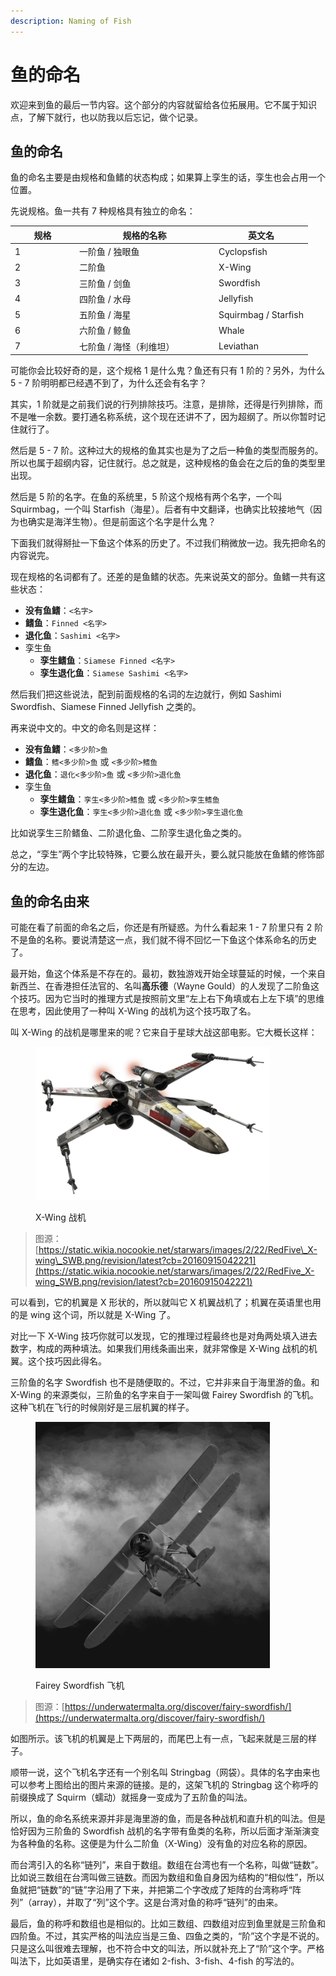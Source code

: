```yaml
---
description: Naming of Fish
---
```


# 鱼的命名

欢迎来到鱼的最后一节内容。这个部分的内容就留给各位拓展用。它不属于知识点，了解下就行，也以防我以后忘记，做个记录。

## 鱼的命名 <a href="#naming-rule-of-fish" id="naming-rule-of-fish"></a>

鱼的命名主要是由规格和鱼鳍的状态构成；如果算上孪生的话，孪生也会占用一个位置。

先说规格。鱼一共有 7 种规格具有独立的命名：

<table><thead><tr><th width="89">规格</th><th width="209">规格的名称</th><th>英文名</th></tr></thead><tbody><tr><td>1</td><td>一阶鱼 / 独眼鱼</td><td>Cyclopsfish</td></tr><tr><td>2</td><td>二阶鱼</td><td>X-Wing</td></tr><tr><td>3</td><td>三阶鱼 / 剑鱼</td><td>Swordfish</td></tr><tr><td>4</td><td>四阶鱼 / 水母</td><td>Jellyfish</td></tr><tr><td>5</td><td>五阶鱼 / 海星</td><td>Squirmbag / Starfish</td></tr><tr><td>6</td><td>六阶鱼 / 鲸鱼</td><td>Whale</td></tr><tr><td>7</td><td>七阶鱼 / 海怪（利维坦）</td><td>Leviathan</td></tr></tbody></table>

可能你会比较好奇的是，这个规格 1 是什么鬼？鱼还有只有 1 阶的？另外，为什么 5 - 7 阶明明都已经遇不到了，为什么还会有名字？

其实，1 阶就是之前我们说的行列排除技巧。注意，是排除，还得是行列排除，而不是唯一余数。要打通名称系统，这个现在还讲不了，因为超纲了。所以你暂时记住就行了。

然后是 5 - 7 阶。这种过大的规格的鱼其实也是为了之后一种鱼的类型而服务的。所以也属于超纲内容，记住就行。总之就是，这种规格的鱼会在之后的鱼的类型里出现。

然后是 5 阶的名字。在鱼的系统里，5 阶这个规格有两个名字，一个叫 Squirmbag，一个叫 Starfish（海星）。后者有中文翻译，也确实比较接地气（因为也确实是海洋生物）。但是前面这个名字是什么鬼？

下面我们就得掰扯一下鱼这个体系的历史了。不过我们稍微放一边。我先把命名的内容说完。

现在规格的名词都有了。还差的是鱼鳍的状态。先来说英文的部分。鱼鳍一共有这些状态：

* **没有鱼鳍**：`<名字>`
* **鳍鱼**：`Finned <名字>`
* **退化鱼**：`Sashimi <名字>`
* 孪生鱼
  * **孪生鳍鱼**：`Siamese Finned <名字>`
  * **孪生退化鱼**：`Siamese Sashimi <名字>`

然后我们把这些说法，配到前面规格的名词的左边就行，例如 Sashimi Swordfish、Siamese Finned Jellyfish 之类的。

再来说中文的。中文的命名则是这样：

* **没有鱼鳍**：`<多少阶>鱼`
* **鳍鱼**：`鳍<多少阶>鱼` 或 `<多少阶>鳍鱼`
* **退化鱼**：`退化<多少阶>鱼` 或 `<多少阶>退化鱼`
* 孪生鱼
  * **孪生鳍鱼**：`孪生<多少阶>鳍鱼` 或 `<多少阶>孪生鳍鱼`
  * **孪生退化鱼**：`孪生<多少阶>退化鱼` 或 `<多少阶>孪生退化鱼`

比如说孪生三阶鳍鱼、二阶退化鱼、二阶孪生退化鱼之类的。

总之，“孪生”两个字比较特殊，它要么放在最开头，要么就只能放在鱼鳍的修饰部分的左边。

## 鱼的命名由来 <a href="#naming-history" id="naming-history"></a>

可能在看了前面的命名之后，你还是有所疑惑。为什么看起来 1 - 7 阶里只有 2 阶不是鱼的名称。要说清楚这一点，我们就不得不回忆一下鱼这个体系命名的历史了。

最开始，鱼这个体系是不存在的。最初，数独游戏开始全球蔓延的时候，一个来自新西兰、在香港担任法官的、名叫**高乐德**（Wayne Gould）的人发现了二阶鱼这个技巧。因为它当时的推理方式是按照前文里“左上右下角填或右上左下填”的思维在思考，因此使用了一种叫 X-Wing 的战机为这个技巧取了名。

叫 X-Wing 的战机是哪里来的呢？它来自于星球大战这部电影。它大概长这样：

<figure><img src="../../.gitbook/assets/image (8) (1) (1).png" alt="" width="375"><figcaption><p>X-Wing 战机</p></figcaption></figure>

> 图源：[https://static.wikia.nocookie.net/starwars/images/2/22/RedFive\_X-wing\_SWB.png/revision/latest?cb=20160915042221](https://static.wikia.nocookie.net/starwars/images/2/22/RedFive_X-wing_SWB.png/revision/latest?cb=20160915042221)

可以看到，它的机翼是 X 形状的，所以就叫它 X 机翼战机了；机翼在英语里也用的是 wing 这个词，所以就是 X-Wing 了。

对比一下 X-Wing 技巧你就可以发现，它的推理过程最终也是对角两处填入进去数字，构成的两种填法。如果我们用线条画出来，就非常像是 X-Wing 战机的机翼。这个技巧因此得名。

三阶鱼的名字 Swordfish 也不是随便取的。不过，它并非来自于海里游的鱼。和 X-Wing 的来源类似，三阶鱼的名字来自于一架叫做 Fairey Swordfish 的飞机。这种飞机在飞行的时候刚好是三层机翼的样子。

<figure><img src="../../.gitbook/assets/image (1) (1) (1) (1) (1).png" alt="" width="375"><figcaption><p>Fairey Swordfish 飞机</p></figcaption></figure>

> 图源：[https://underwatermalta.org/discover/fairy-swordfish/](https://underwatermalta.org/discover/fairy-swordfish/)

如图所示。该飞机的机翼是上下两层的，而尾巴上有一点，飞起来就是三层的样子。

顺带一说，这个飞机名字还有一个别名叫 Stringbag（网袋）。具体的名字由来也可以参考上图给出的图片来源的链接。是的，这架飞机的 Stringbag 这个称呼的前缀换成了 Squirm（蠕动）就摇身一变成为了五阶鱼的叫法。

所以，鱼的命名系统来源并非是海里游的鱼，而是各种战机和直升机的叫法。但是恰好因为三阶鱼的 Swordfish 战机的名字带有鱼类的名称，所以后面才渐渐演变为各种鱼的名称。这便是为什么二阶鱼（X-Wing）没有鱼的对应名称的原因。

而台湾引入的名称“链列”，来自于数组。数组在台湾也有一个名称，叫做“链数”。比如说三数组在台湾叫做三链数。而因为数组和鱼自身因为结构的“相似性”，所以鱼就把“链数”的“链”字沿用了下来，并把第二个字改成了矩阵的台湾称呼“阵列”（array），并取了“列”这个字。这是台湾对鱼的称呼“链列”的由来。

最后，鱼的称呼和数组也是相似的。比如三数组、四数组对应到鱼里就是三阶鱼和四阶鱼。不过，其实严格的叫法应当是三鱼、四鱼之类的，“阶”这个字是不说的。只是这么叫很难去理解，也不符合中文的叫法，所以就补充上了“阶”这个字。严格叫法下，比如英语里，是确实存在诸如 2-fish、3-fish、4-fish 的写法的。
